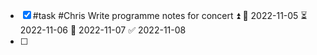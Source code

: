 - [x] #task #Chris Write programme notes for concert ⏫ 🛫 2022-11-05 ⏳ 2022-11-06 📅 2022-11-07 ✅ 2022-11-08
- [ ] 